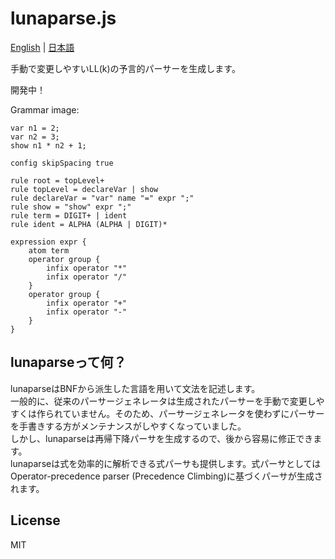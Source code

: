 # lunaparse.js
[English](https://github.com/marihachi/lunaparse-js/blob/main/README.md) | [日本語](https://github.com/marihachi/lunaparse-js/blob/main/README.ja.md)

手動で変更しやすいLL(k)の予言的パーサーを生成します。

開発中！

Grammar image:
```
var n1 = 2;
var n2 = 3;
show n1 * n2 + 1;
```
```
config skipSpacing true

rule root = topLevel+
rule topLevel = declareVar | show
rule declareVar = "var" name "=" expr ";"
rule show = "show" expr ";"
rule term = DIGIT+ | ident
rule ident = ALPHA (ALPHA | DIGIT)*

expression expr {
    atom term
    operator group {
        infix operator "*"
        infix operator "/"
    }
    operator group {
        infix operator "+"
        infix operator "-"
    }
}
```

## lunaparseって何？
lunaparseはBNFから派生した言語を用いて文法を記述します。\
一般的に、従来のパーサージェネレータは生成されたパーサーを手動で変更しやすくは作られていません。そのため、パーサージェネレータを使わずにパーサーを手書きする方がメンテナンスがしやすくなっていました。\
しかし、lunaparseは再帰下降パーサを生成するので、後から容易に修正できます。\
lunaparseは式を効率的に解析できる式パーサも提供します。式パーサとしてはOperator-precedence parser (Precedence Climbing)に基づくパーサが生成されます。

## License
MIT
